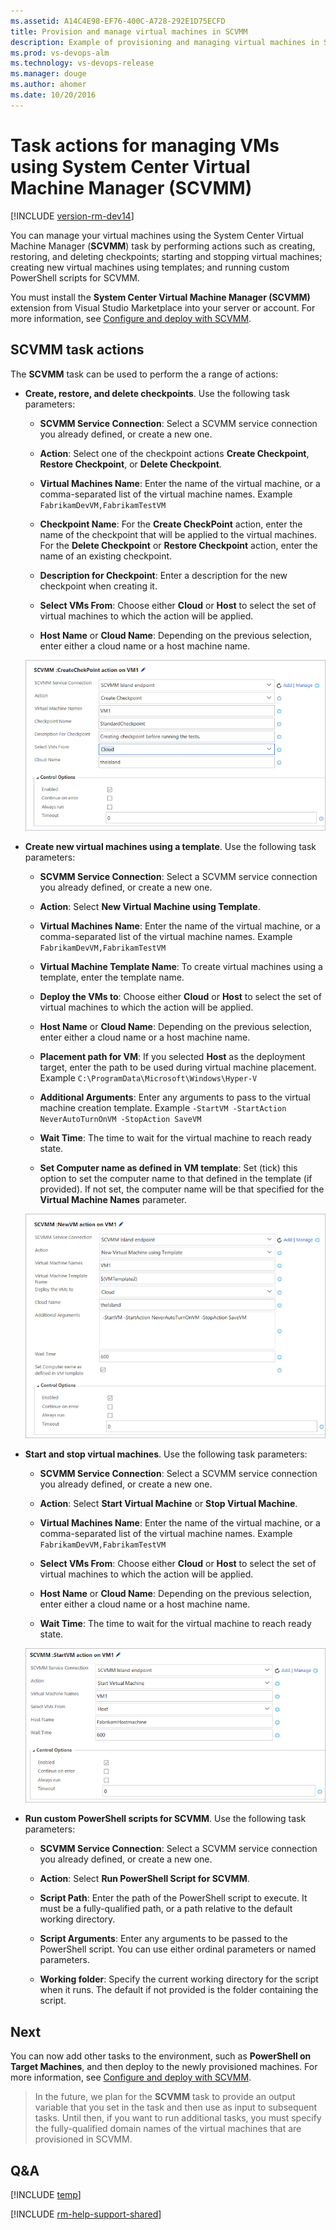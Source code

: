```yaml
---
ms.assetid: A14C4E98-EF76-400C-A728-292E1D75ECFD
title: Provision and manage virtual machines in SCVMM
description: Example of provisioning and managing virtual machines in System Center Virtual Machine Manager (SCVMM) from Release Management in Visual Studio Team Services (VSTS) or Microsoft Team Foundation Server (TFS)
ms.prod: vs-devops-alm
ms.technology: vs-devops-release
ms.manager: douge
ms.author: ahomer
ms.date: 10/20/2016
---
```


# Task actions for managing VMs using System Center Virtual Machine Manager (SCVMM)

[!INCLUDE [version-rm-dev14](../../../_shared/version-rm-dev14.md)]

You can manage your virtual machines using the System Center Virtual
Machine Manager (**SCVMM**) task by performing actions such as creating, restoring, and 
deleting checkpoints; starting and stopping virtual machines; creating
new virtual machines using templates; and running custom PowerShell scripts for SCVMM.

You must install the **System Center Virtual Machine Manager (SCVMM)**
extension from Visual Studio Marketplace into your server or account.
For more information, see [Configure and deploy with SCVMM](configure-scvmm.md).

## SCVMM task actions

The **SCVMM** task can be used to perform the a range of actions:

* **Create, restore, and delete checkpoints**. Use the following task parameters:

  - **SCVMM Service Connection**: Select a SCVMM service connection you already defined, or create a new one.
  
  - **Action**: Select one of the checkpoint actions **Create Checkpoint**, **Restore Checkpoint**, or **Delete Checkpoint**.
  
  - **Virtual Machines Name**: Enter the name of the virtual machine, or a comma-separated list of the virtual machine names. Example `FabrikamDevVM,FabrikamTestVM`
  
  - **Checkpoint Name**: For the **Create CheckPoint** action, enter the name of the checkpoint that will be applied to the virtual machines. For the **Delete Checkpoint** or **Restore Checkpoint** action, enter the name of an existing checkpoint.
  
  - **Description for Checkpoint**: Enter a description for the new checkpoint when creating it. 
  
  - **Select VMs From**: Choose either **Cloud** or **Host** to select the set of virtual machines to which the action will be applied.
  
  - **Host Name** or **Cloud Name**: Depending on the previous selection, enter either a cloud name or a host machine name.<p />

  ![Task configuration for create, restore, and delete checkpoint](_img/scvmm/scvmm-create-checkpoint.png)

* **Create new virtual machines using a template**. Use the following task parameters:
        
  - **SCVMM Service Connection**: Select a SCVMM service connection you already defined, or create a new one.
  
  - **Action**: Select **New Virtual Machine using Template**.
  
  - **Virtual Machines Name**: Enter the name of the virtual machine, or a comma-separated list of the virtual machine names. Example `FabrikamDevVM,FabrikamTestVM`
  
  - **Virtual Machine Template Name**: To create virtual machines using a template, enter the template name.
  
  - **Deploy the VMs to**: Choose either **Cloud** or **Host** to select the set of virtual machines to which the action will be applied.
  
  - **Host Name** or **Cloud Name**: Depending on the previous selection, enter either a cloud name or a host machine name.
  
  - **Placement path for VM**: If you selected **Host** as the deployment target, enter the path to be used during virtual machine placement. Example `C:\ProgramData\Microsoft\Windows\Hyper-V`
  
  - **Additional Arguments**: Enter any arguments to pass to the virtual machine creation template. Example `-StartVM -StartAction NeverAutoTurnOnVM -StopAction SaveVM`
  
  - **Wait Time**: The time to wait for the virtual machine to reach ready state.
  
  - **Set Computer name as defined in VM template**: Set (tick) this option to set the computer name to that defined in the template (if provided). If not set, the computer name will be that specified for the **Virtual Machine Names** parameter.<p />

  ![Task configuration for create new virtual machines using a template](_img/scvmm/scvmm-create-vm-using-template.png)

* **Start and stop virtual machines**. Use the following task parameters:

  - **SCVMM Service Connection**: Select a SCVMM service connection you already defined, or create a new one.
  
  - **Action**: Select **Start Virtual Machine** or **Stop Virtual Machine**.
  
  - **Virtual Machines Name**: Enter the name of the virtual machine, or a comma-separated list of the virtual machine names. Example `FabrikamDevVM,FabrikamTestVM`
  
  - **Select VMs From**: Choose either **Cloud** or **Host** to select the set of virtual machines to which the action will be applied.
  
  - **Host Name** or **Cloud Name**: Depending on the previous selection, enter either a cloud name or a host machine name.
  
  - **Wait Time**: The time to wait for the virtual machine to reach ready state.<p />
 
  ![Task configuration for start and stop virtual machines](_img/scvmm/scvmm-start-vm.png)

* **Run custom PowerShell scripts for SCVMM**. Use the following task parameters:

  - **SCVMM Service Connection**: Select a SCVMM service connection you already defined, or create a new one.
  
  - **Action**: Select **Run PowerShell Script for SCVMM**.
  
  - **Script Path**: Enter the path of the PowerShell script to execute. It must be a fully-qualified path, or a path relative to the default working directory.
  
  - **Script Arguments**: Enter any arguments to be passed to the PowerShell script. You can use either ordinal parameters or named parameters.
  
  - **Working folder**: Specify the current working directory for the script when it runs. The default if not provided is the folder containing the script.

## Next

You can now add other tasks to the environment, such as **PowerShell on Target Machines**,
and then deploy to the newly provisioned machines.
For more information, see [Configure and deploy with SCVMM](configure-scvmm.md).

   > In the future, we plan for the **SCVMM** task 
   to provide an output variable that you
   set in the task and then use as input to subsequent
   tasks. Until then, if you want to run additional tasks, 
   you must specify the fully-qualified domain 
   names of the virtual machines that are provisioned 
   in SCVMM.

## Q&A

<!-- BEGINSECTION class="md-qanda" -->

[!INCLUDE [temp](../../../_shared/qa-versions.md)]

<!-- ENDSECTION -->

[!INCLUDE [rm-help-support-shared](../../../_shared/rm-help-support-shared.md)]
